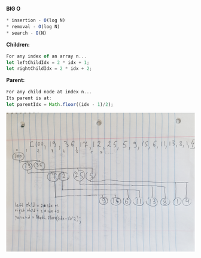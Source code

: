 <b>BIG O</b>
```javascript
* insertion - O(log N)
* removal - O(log N)
* search - O(N)
```
<b>Children:</b>
```javascript
For any index of an array n...
let leftChildIdx = 2 * idx + 1;
let rightChildIdx = 2 * idx + 2;
```
<b>Parent:</b>
```javascript
For any child node at index n...
Its parent is at:
let parentIdx = Math.floor((idx - 1)/2);
```
![heap](img/heap.jpg)
